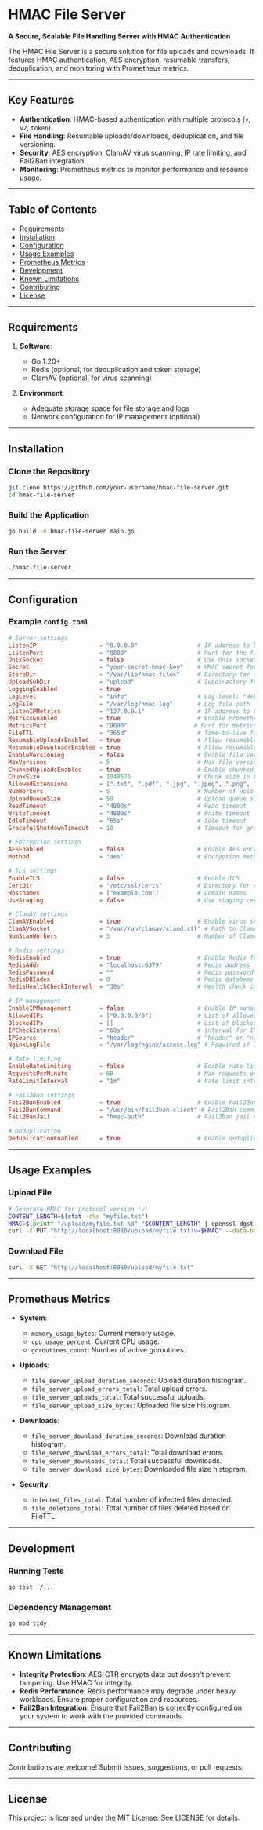 
# HMAC File Server

**A Secure, Scalable File Handling Server with HMAC Authentication**

The HMAC File Server is a secure solution for file uploads and downloads. It features HMAC authentication, AES encryption, resumable transfers, deduplication, and monitoring with Prometheus metrics.

---

## Key Features

- **Authentication**: HMAC-based authentication with multiple protocols (`v`, `v2`, `token`).
- **File Handling**: Resumable uploads/downloads, deduplication, and file versioning.
- **Security**: AES encryption, ClamAV virus scanning, IP rate limiting, and Fail2Ban integration.
- **Monitoring**: Prometheus metrics to monitor performance and resource usage.

---

## Table of Contents

- [Requirements](#requirements)
- [Installation](#installation)
- [Configuration](#configuration)
- [Usage Examples](#usage-examples)
- [Prometheus Metrics](#prometheus-metrics)
- [Development](#development)
- [Known Limitations](#known-limitations)
- [Contributing](#contributing)
- [License](#license)

---

## Requirements

1. **Software**:
   - Go 1.20+
   - Redis (optional, for deduplication and token storage)
   - ClamAV (optional, for virus scanning)

2. **Environment**:
   - Adequate storage space for file storage and logs
   - Network configuration for IP management (optional)

---

## Installation

### Clone the Repository

```bash
git clone https://github.com/your-username/hmac-file-server.git
cd hmac-file-server
```

### Build the Application

```bash
go build -o hmac-file-server main.go
```

### Run the Server

```bash
./hmac-file-server
```

---

## Configuration

### Example `config.toml`

```toml
# Server settings
ListenIP                  = "0.0.0.0"                 # IP address to bind the server to
ListenPort                = "8080"                    # Port for the file server
UnixSocket                = false                     # Use Unix sockets if true
Secret                    = "your-secret-hmac-key"    # HMAC secret for authentication
StoreDir                  = "/var/lib/hmac-files"     # Directory for storing files
UploadSubDir              = "upload"                  # Subdirectory for uploads
LoggingEnabled            = true
LogLevel                  = "info"                    # Log level: "debug", "info", "warn", "error"
LogFile                   = "/var/log/hmac.log"       # Log file path
ListenIPMetrics           = "127.0.0.1"               # IP address to bind the prometheus metrics
MetricsEnabled            = true                      # Enable Prometheus metrics
MetricsPort               = "9090"                   # Port for metrics server
FileTTL                   = "365d"                    # Time-to-live for files (e.g., "30d", "24h")
ResumableUploadsEnabled   = true                      # Allow resumable uploads
ResumableDownloadsEnabled = true                      # Allow resumable downloads
EnableVersioning          = false                     # Enable file versioning
MaxVersions               = 5                         # Max file versions to keep
ChunkedUploadsEnabled     = true                      # Enable chunked uploads
ChunkSize                 = 1048576                   # Chunk size in bytes (e.g., 1MB)
AllowedExtensions         = [".txt", ".pdf", ".jpg", ".jpeg", ".png", ".gif", ".mp3", ".mp4", ".avi", ".mkv", ".wav"]
NumWorkers                = 5                         # Number of upload workers
UploadQueueSize           = 50                        # Upload queue size
ReadTimeout               = "4800s"                   # Read timeout
WriteTimeout              = "4800s"                   # Write timeout
IdleTimeout               = "65s"                     # Idle timeout
GracefulShutdownTimeout   = 10                        # Timeout for graceful shutdown in seconds

# Encryption settings
AESEnabled                = false                     # Enable AES encryption
Method                    = "aes"                     # Encryption method: "hmac" or "aes"

# TLS settings
EnableTLS                 = false                     # Enable TLS
CertDir                   = "/etc/ssl/certs"          # Directory for certificates
Hostnames                 = ["example.com"]           # Domain names
UseStaging                = false                     # Use staging certificates

# ClamAV settings
ClamAVEnabled             = true                      # Enable virus scanning
ClamAVSocket              = "/var/run/clamav/clamd.ctl" # Path to ClamAV socket
NumScanWorkers            = 5                         # Number of ClamAV scan workers

# Redis settings
RedisEnabled              = true                      # Enable Redis for caching
RedisAddr                 = "localhost:6379"          # Redis address
RedisPassword             = ""                        # Redis password
RedisDBIndex              = 0                         # Redis database index
RedisHealthCheckInterval  = "30s"                     # Health check interval

# IP management
EnableIPManagement        = false                     # Enable IP management
AllowedIPs                = ["0.0.0.0/0"]             # List of allowed IPs
BlockedIPs                = []                        # List of blocked IPs
IPCheckInterval           = "60s"                     # Interval for IP checks
IPSource                  = "header"                  # "header" or "nginx-log"
NginxLogFile              = "/var/log/nginx/access.log" # Required if IPSource is "nginx-log"

# Rate limiting
EnableRateLimiting        = false                     # Enable rate limiting
RequestsPerMinute         = 60                        # Max requests per minute
RateLimitInterval         = "1m"                      # Rate limit interval

# Fail2Ban settings
Fail2BanEnabled           = true                      # Enable Fail2Ban
Fail2BanCommand           = "/usr/bin/fail2ban-client" # Fail2Ban command
Fail2BanJail              = "hmac-auth"               # Fail2Ban jail name

# Deduplication
DeduplicationEnabled      = true                      # Enable deduplication
```

---

## Usage Examples

### Upload File

```bash
# Generate HMAC for protocol version 'v'
CONTENT_LENGTH=$(stat -c%s "myfile.txt")
HMAC=$(printf "/upload/myfile.txt %d" "$CONTENT_LENGTH" | openssl dgst -sha256 -hmac "your-secret-hmac-key" | awk '{print $2}')
curl -X PUT "http://localhost:8080/upload/myfile.txt?v=$HMAC" --data-binary @myfile.txt
```

### Download File

```bash
curl -X GET "http://localhost:8080/upload/myfile.txt"
```

---

## Prometheus Metrics

- **System**:
  - `memory_usage_bytes`: Current memory usage.
  - `cpu_usage_percent`: Current CPU usage.
  - `goroutines_count`: Number of active goroutines.

- **Uploads**:
  - `file_server_upload_duration_seconds`: Upload duration histogram.
  - `file_server_upload_errors_total`: Total upload errors.
  - `file_server_uploads_total`: Total successful uploads.
  - `file_server_upload_size_bytes`: Uploaded file size histogram.

- **Downloads**:
  - `file_server_download_duration_seconds`: Download duration histogram.
  - `file_server_download_errors_total`: Total download errors.
  - `file_server_downloads_total`: Total successful downloads.
  - `file_server_download_size_bytes`: Downloaded file size histogram.

- **Security**:
  - `infected_files_total`: Total number of infected files detected.
  - `file_deletions_total`: Total number of files deleted based on FileTTL.

---

## Development

### Running Tests

```bash
go test ./...
```

### Dependency Management

```bash
go mod tidy
```

---

## Known Limitations

- **Integrity Protection**: AES-CTR encrypts data but doesn't prevent tampering. Use HMAC for integrity.
- **Redis Performance**: Redis performance may degrade under heavy workloads. Ensure proper configuration and resources.
- **Fail2Ban Integration**: Ensure that Fail2Ban is correctly configured on your system to work with the provided commands.

---

## Contributing

Contributions are welcome! Submit issues, suggestions, or pull requests.

---

## License

This project is licensed under the MIT License. See [LICENSE](LICENSE) for details.
